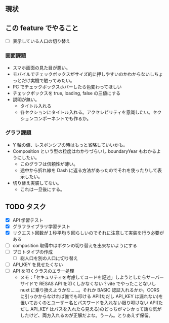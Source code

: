 ## 現状

## この feature でやること

- [ ] 表示している人口の切り替え

### 画面課題

- スマホ画面の見た目が悪い。
- モバイルでチェックボックスがサイズ的に押しやすいのかわからないしちょっとだけ実機で触ってみたい。
- PC でチェックボックスホバーしたら色変わってほしい
- チェックボックスを true, loading, false の三値にする
- 説明が無い。
  - タイトル入れる
  - 各セクションにタイトル入れる。アクセシビリティを意識したい。セクションコンポーネントでも作るか。

### グラフ課題

- Y 軸の値、レスポンシブの時はもっと省略していいかも。
- Composition という型の粒度はわかりづらいし boundaryYear もわかるようにしたい。
  - このグラフは信頼性が薄い。
  - 途中から折れ線を Dash に返る方法があったのでそれを使ったりして表示したい。
- 切り替え実装してない。
  - これは一旦後にする。

## TODO タスク

- [x] API 学習テスト
- [x] グラフライブラリ学習テスト
- [x] リクエスト回数が１秒平均 5 回らしいのでそれに注意して実装を行う必要がある
- [ ] composition 取得中はボタンの切り替えを出来ないようにする
- [ ] プロトタイプの作成
  - [ ] 総人口を別の人口に切り替え
- [ ] API_KEY を見せたくない
- [ ] API を叩くクラスのエラー処理
  - メモ：「セキュリティを考慮してコードを記述」しようとしたらサーバーサイドで RESAS API を叩くしかなくない？vite でやったことないし nuxt に乗り換えようかな……。それか BASIC 認証入れるかか。CORS に引っかからなければ誰でも叩ける API(ただし API_KEY は漏れない)を置いておくのとユーザー名とパスワードを入れない限り叩けない API(ただし API_KEY はパスを入れたら見える)のどっちがマシかって話な気がしたけど、両方入れるのが正解だよな。うーん。とりあえず保留。
